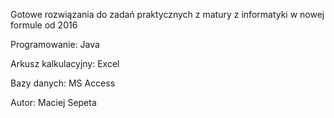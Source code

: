 Gotowe rozwiązania do zadań praktycznych z matury z informatyki w nowej formule od 2016

Programowanie: Java

Arkusz kalkulacyjny: Excel

Bazy danych: MS Access


Autor: Maciej Sepeta
